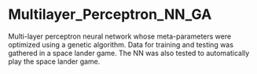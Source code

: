 # Multilayer_Perceptron_NN_GA
Multi-layer perceptron neural network whose meta-parameters were optimized using a genetic algorithm. Data for training and testing was gathered in a space lander game. The NN was also tested to automatically play the space lander game.

